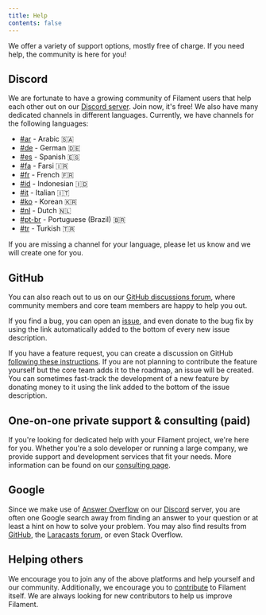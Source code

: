 ```yaml
---
title: Help
contents: false
---
```


We offer a variety of support options, mostly free of charge. If you need help, the community is here for you!

## Discord

We are fortunate to have a growing community of Filament users that help each other out on our [Discord server](https://filamentphp.com/discord). Join now, it's free!
We also have many dedicated channels in different languages. Currently, we have channels for the following languages:

- [#ar](https://discord.com/channels/883083792112300104/961199444789973024) - Arabic 🇸🇦
- [#de](https://discord.com/channels/883083792112300104/998221767850070057) - German 🇩🇪
- [#es](https://discord.com/channels/883083792112300104/1049794522181275749) - Spanish 🇪🇸
- [#fa](https://discord.com/channels/883083792112300104/1042736860826443807) - Farsi 🇮🇷
- [#fr](https://discord.com/channels/883083792112300104/978572814317682688) - French 🇫🇷
- [#id](https://discord.com/channels/883083792112300104/1051444835254538271) - Indonesian 🇮🇩
- [#it](https://discord.com/channels/883083792112300104/979015654675996672) - Italian 🇮🇹
- [#ko](https://discord.com/channels/883083792112300104/1221712398017232926) - Korean 🇰🇷
- [#nl](https://discord.com/channels/883083792112300104/998685582031061102) - Dutch 🇳🇱
- [#pt-br](https://discord.com/channels/883083792112300104/966832715536162846) - Portuguese (Brazil) 🇧🇷
- [#tr](https://discord.com/channels/883083792112300104/988729996803702794) - Turkish 🇹🇷

If you are missing a channel for your language, please let us know and we will create one for you.

## GitHub

You can also reach out to us on our [GitHub discussions forum](https://github.com/filamentphp/filament/discussions), where community members and core team members are happy to help you out.

If you find a bug, you can open an [issue](https://github.com/filamentphp/filament/issues/new/choose), and even donate to the bug fix by using the link automatically added to the bottom of every new issue description.

If you have a feature request, you can create a discussion on GitHub [following these instructions](contributing#development-of-new-features). If you are not planning to contribute the feature yourself but the core team adds it to the roadmap, an issue will be created. You can sometimes fast-track the development of a new feature by donating money to it using the link added to the bottom of the issue description.

## One-on-one private support & consulting (paid)

If you're looking for dedicated help with your Filament project, we're here for you. Whether you're a solo developer or running a large company, we provide support and development services that fit your needs. More information can be found on our [consulting page](/consulting).

## Google

Since we make use of [Answer Overflow](https://www.answeroverflow.com/c/883083792112300104) on our [Discord](#discord) server, you are often one Google search away from finding an answer to your question or at least a hint on how to solve your problem. You may also find results from [GitHub](#github), the [Laracasts forum](#laracasts), or even Stack Overflow.

## Helping others

We encourage you to join any of the above platforms and help yourself and our community. Additionally, we encourage you to [contribute](contributing) to Filament itself. We are always looking for new contributors to help us improve Filament.
